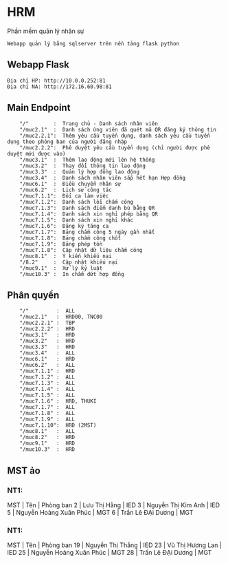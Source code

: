 # HRM
Phần mềm quản lý nhân sự

```
Webapp quản lý bằng sqlserver trên nền tảng flask python
```

## Webapp Flask
```
Địa chỉ HP: http://10.0.0.252:81
Địa chỉ NA: http://172.16.60.98:81

```

## Main Endpoint
```
    "/"        :  Trang chủ - Danh sách nhân viên 
    "/muc2.1"  :  Danh sách ứng viên đã quét mã QR đăng ký thông tin
    "/muc2.2.1":  Thêm yêu cầu tuyển dụng, danh sách yêu cầu tuyển dụng theo phòng ban của người đăng nhập
    "/muc2.2.2":  Phê duyệt yêu cầu tuyển dụng (chỉ người được phê duyệt mới được vào)
    "/muc3.1"  :  Thêm lao động mới lên hệ thống
    "/muc3.2"  :  Thay đổi thông tin lao động
    "/muc3.3"  :  Quản lý hợp đồng lao động
    "/muc3.4"  :  Danh sách nhân viên sắp hết hạn Hợp đồng
    "/muc6.1"  :  Điều chuyển nhân sự
    "/muc6.2"  :  Lịch sử công tác
    "/muc7.1.1":  Đổi ca làm việc
    "/muc7.1.2":  Danh sách lỗi chấm công
    "/muc7.1.3":  Danh sách điểm danh bù bằng QR
    "/muc7.1.4":  Danh sách xin nghỉ phép bằng QR
    "/muc7.1.5":  Danh sách xin nghỉ khác
    "/muc7.1.6":  Đăng ký tăng ca
    "/muc7.1.7":  Bảng chấm công 5 ngày gần nhất
    "/muc7.1.8":  Bảng chấm công chốt
    "/muc7.1.9":  Bảng phép tồn
    "/muc7.1.8":  Cập nhật dữ liệu chấm công
    "/muc8.1"  :  Ý kiến khiếu nại
    "/8.2"     :  Cập nhật khiếu nại
    "/muc9.1"  :  Xử lý kỷ luật
    "/muc10.3" :  In chấm dứt hợp đồng
```

## Phân quyền
```
    "/"         :  ALL
    "/muc2.1"   :  HRD00, TNC00
    "/muc2.2.1" :  TBP
    "/muc2.2.2" :  HRD
    "/muc3.1"   :  HRD
    "/muc3.2"   :  HRD
    "/muc3.3"   :  HRD
    "/muc3.4"   :  ALL
    "/muc6.1"   :  HRD
    "/muc6.2"   :  ALL
    "/muc7.1.1" :  HRD
    "/muc7.1.2" :  ALL
    "/muc7.1.3" :  ALL
    "/muc7.1.4" :  ALL
    "/muc7.1.5" :  ALL
    "/muc7.1.6" :  HRD, THUKI
    "/muc7.1.7" :  ALL
    "/muc7.1.8" :  ALL
    "/muc7.1.9" :  ALL
    "/muc7.1.10":  HRD (2MST)
    "/muc8.1"   :  ALL 
    "/muc8.2"   :  HRD 
    "/muc9.1"   :  HRD
    "/muc10.3"  :  HRD 
```

## MST ảo
### NT1:
MST |  Tên                      | Phòng ban 
2   | Lưu Thị Hằng              | IED
3   | Nguyễn Thị Kim Anh        | IED
5   | Nguyễn Hoàng Xuân Phúc    | MGT
6   | Trần Lê ĐẠi Dương         | MGT

### NT1:
MST |  Tên                      | Phòng ban 
19  | Nguyễn Thị Thắng          | IED
23  | Vũ Thị Hương Lan          | IED
25  | Nguyễn Hoàng Xuân Phúc    | MGT
28  | Trần Lê ĐẠi Dương         | MGT